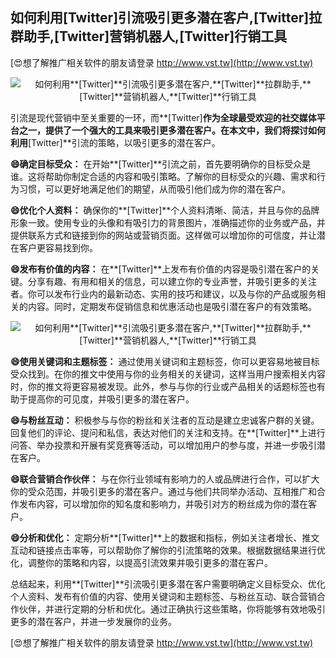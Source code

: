 ## **如何利用**[Twitter]**引流吸引更多潜在客户,**[Twitter]**拉群助手,**[Twitter]**营销机器人,**[Twitter]**行销工具**

[😍想了解推广相关软件的朋友请登录 http://www.vst.tw](http://www.vst.tw)

 <center><img src="https://vst.tw/MP4/tuiguang/png/0.png" alt="如何利用**[Twitter]**引流吸引更多潜在客户,**[Twitter]**拉群助手,**[Twitter]**营销机器人,**[Twitter]**行销工具"></center>

引流是现代营销中至关重要的一环，而**[Twitter]**作为全球最受欢迎的社交媒体平台之一，提供了一个强大的工具来吸引更多潜在客户。在本文中，我们将探讨如何利用**[Twitter]**引流的策略，以吸引更多的潜在客户。

**😄确定目标受众：**
在开始**[Twitter]**引流之前，首先要明确你的目标受众是谁。这将帮助你制定合适的内容和吸引策略。了解你的目标受众的兴趣、需求和行为习惯，可以更好地满足他们的期望，从而吸引他们成为你的潜在客户。

**😄优化个人资料：**
确保你的**[Twitter]**个人资料清晰、简洁，并且与你的品牌形象一致。使用专业的头像和有吸引力的背景图片，准确描述你的业务或产品，并提供联系方式和链接到你的网站或营销页面。这样做可以增加你的可信度，并让潜在客户更容易找到你。

**😄发布有价值的内容：**
在**[Twitter]**上发布有价值的内容是吸引潜在客户的关键。分享有趣、有用和相关的信息，可以建立你的专业声誉，并吸引更多的关注者。你可以发布行业内的最新动态、实用的技巧和建议，以及与你的产品或服务相关的内容。同时，定期发布促销信息和优惠活动也是吸引潜在客户的有效策略。

 <center><img src="https://vst.tw/MP4/tuiguang/png/1.png" alt="如何利用**[Twitter]**引流吸引更多潜在客户,**[Twitter]**拉群助手,**[Twitter]**营销机器人,**[Twitter]**行销工具"></center>

**😄使用关键词和主题标签：**
通过使用关键词和主题标签，你可以更容易地被目标受众找到。在你的推文中使用与你的业务相关的关键词，这样当用户搜索相关内容时，你的推文将更容易被发现。此外，参与与你的行业或产品相关的话题标签也有助于提高你的可见度，并吸引更多的潜在客户。

**😄与粉丝互动：**
积极参与与你的粉丝和关注者的互动是建立忠诚客户群的关键。回复他们的评论、提问和私信，表达对他们的关注和支持。在**[Twitter]**上进行问答、举办投票和开展有奖竞赛等活动，可以增加用户的参与度，并进一步吸引潜在客户。

**😄联合营销合作伙伴：**
与在你行业领域有影响力的人或品牌进行合作，可以扩大你的受众范围，并吸引更多的潜在客户。通过与他们共同举办活动、互相推广和合作发布内容，可以增加你的知名度和影响力，并吸引对方的粉丝成为你的潜在客户。

**😄分析和优化：**
定期分析**[Twitter]**上的数据和指标，例如关注者增长、推文互动和链接点击率等，可以帮助你了解你的引流策略的效果。根据数据结果进行优化，调整你的策略和内容，以提高引流效果并吸引更多的潜在客户。

总结起来，利用**[Twitter]**引流吸引更多潜在客户需要明确定义目标受众、优化个人资料、发布有价值的内容、使用关键词和主题标签、与粉丝互动、联合营销合作伙伴，并进行定期的分析和优化。通过正确执行这些策略，你将能够有效地吸引更多的潜在客户，并进一步发展你的业务。

[😍想了解推广相关软件的朋友请登录 http://www.vst.tw](http://www.vst.tw)



